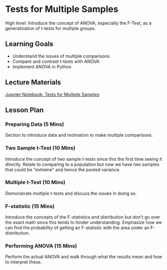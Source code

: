 # Tests for Multiple Samples

High level: Introduce the concept of ANOVA, especially the F-Test, as a generalization of t-tests for multiple groups.

## Learning Goals

- Understand the issues of multiple comparisons
- Compare and contrast t-tests with ANOVA
- Implement ANOVA in Python

## Lecture Materials

[Jupyter Notebook: Tests for Multiple Samples](tests_for_multiple_samples.ipynb)

## Lesson Plan

### Preparing Data (5 Mins)

Section to introduce data and motivation to make multiple comparisons.

### Two Sample t-Test (10 Mins)

Introduce the concept of two sample t-tests since this the first time seeing it directly. Relate to comparing to a population but now we have two samples that could be "extreme" and hence the pooled variance.

### Multiple t-Test (10 Mins)

Demonstrate multiple t-tests and discuss the issues in doing so.

### F-statistic (15 Mins)

Introduce the concepts of the F-statistics and distribution but don't go over the exact math since this tends to hinder understanding. Emphasize how we can find the probability of getting an F-statistic with the area under an F-distribution.

### Performing ANOVA (15 Mins)

Perform the actual ANOVA and walk through what the results mean and how to interpret these.
